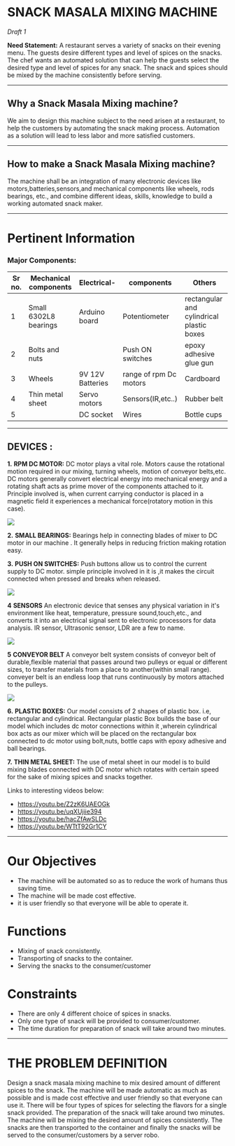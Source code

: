 # SNACK MASALA MIXING MACHINE
_Draft 1_

**Need Statement:**
  A restaurant serves a variety of snacks on their evening menu. The guests desire different types and level of spices on the snacks. The chef wants an automated solution that can help the guests select the desired type and level of spices for any snack. The snack and spices should be mixed by the machine consistently before serving.

***

## Why a Snack Masala Mixing machine?
We aim to design this machine subject to the need arisen at a restaurant, to help the customers by automating the snack making process. Automation as a solution will lead to less labor and more satisfied customers.

***

## How to make a Snack Masala Mixing machine?
The machine shall be an integration of many electronic devices like motors,batteries,sensors,and mechanical components like wheels, rods bearings, etc., and combine different ideas, skills, knowledge to build a working automated snack maker.

***

#  Pertinent Information

### Major Components:
|Sr no.|Mechanical components|Electrical-|components|Others|
|--|--|--|--|--|
|1|Small 6302L8 bearings|Arduino board|Potentiometer|rectangular and cylindrical plastic boxes|
|2|Bolts and nuts||Push ON switches|epoxy adhesive glue gun|
|3|Wheels|9V 12V Batteries|range of rpm Dc motors| Cardboard|
|4|Thin metal sheet|Servo motors|Sensors(IR,etc..)|Rubber belt|
|5||DC socket|Wires |Bottle cups|

***
 ## DEVICES :

**1.** **RPM DC MOTOR:**
DC motor plays a vital role. Motors cause the rotational motion required in our mixing, turning wheels, motion of conveyor belts,etc. DC motors generally convert electrical energy into mechanical energy and a rotating shaft acts as prime mover of the components attached to it.
 Principle involved is, when current carrying conductor is placed in a magnetic field it experiences a mechanical force(rotatory motion in this case).

![](https://upload.wikimedia.org/wikipedia/commons/thumb/8/89/Electric_motor.gif/330px-Electric_motor.gif) 

**2.** **SMALL BEARINGS:**
Bearings help in connecting blades of mixer to DC motor in our machine . It generally helps in reducing friction making rotation easy.



**3.** **PUSH ON SWITCHES:**
Push buttons allow us to control the current supply to DC motor. simple principle involved in it is ,it makes the circuit connected when pressed and breaks when released.

![](https://www.robomart.com/image/cache/catalog/RM0914/push-button-on-off-switch-500x500.jpg)

**4** **SENSORS**
An electronic device that senses any physical variation in it's environment like heat, temperature, pressure sound,touch,etc., and converts it into an electrical signal sent to electronic processors for data analysis. IR sensor, Ultrasonic sensor, LDR are a few to name.

![](http://i1.ytimg.com/vi/DlG6LY84MUU/maxresdefault.jpg)


**5** **CONVEYOR BELT**
A conveyor belt system consists of conveyor belt of durable,flexible material that passes around two pulleys or equal or different sizes, to transfer materials from a place to another(within small range). conveyer belt is an endless loop that runs continuously by motors attached to the pulleys. 

![](https://i.ytimg.com/vi/VSJW71yo2oY/maxresdefault.jpg) 

**6.** **PLASTIC BOXES:**
Our model consists of 2 shapes of plastic box. i.e, rectangular and cylindrical. Rectangular plastic Box builds the base  of our model which includes dc motor connections within it ,wherein cylindrical box acts as our mixer which will be placed on the rectangular box connected to dc motor using bolt,nuts, bottle caps with epoxy adhesive and ball bearings.

**7.** **THIN METAL SHEET:**
The use of metal sheet in our model is to build mixing blades connected with DC motor which rotates with certain speed  for the sake of mixing spices and snacks together.

Links to interesting videos below:
* https://youtu.be/Z2zK6UAEOGk
* https://youtu.be/uqXUjiie394
* https://youtu.be/hacZfAwSLDc
* https://youtu.be/WTtT92Gr1CY

***

# Our Objectives
* The machine will be automated so as to reduce the work of humans thus saving time.
* The machine will be made cost effective.
* it is user friendly so that everyone will be able to operate it. 

# Functions
* Mixing of snack consistently. 
* Transporting of snacks to the container.
* Serving the snacks to the consumer/customer

# Constraints
* There are only 4 different choice of spices in snacks. 
* Only one type of snack will be provided to consumer/customer. 
* The time duration for preparation of snack will take around two minutes.


***
 

# THE PROBLEM DEFINITION
Design a snack masala mixing machine to mix desired amount of different spices to the snack. The machine will be made automatic as much as possible and is made cost effective and user friendly so that everyone can use it. There will be four types of spices for selecting the flavors for a single snack provided. The preparation of the snack will take around two minutes. The machine will be mixing the desired amount of spices consistently. The snacks are then transported to the container and finally the snacks will be served to the consumer/customers by a server robo. 

